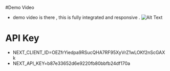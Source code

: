 #Demo Video

 - demo video is there , this is fully integrated and responsive . 
![Alt Text](https://github.com/pavinane/weather_web/assets/51283642/14a7c148-5f6b-4ab7-a586-2151931e8697)



# API Key
-  NEXT_CLIENT_ID=OEZfrYiedpa9RSucQHA7RF95XyVrZ1wLOKf2nScGAXk
- NEXT_API_KEY=b87e33652d6e9220fb80bbfb24df170a



